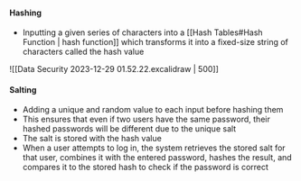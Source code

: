 #### Hashing
- Inputting a given series of characters into a [[Hash Tables#Hash Function | hash function]] which transforms it into a fixed-size string of characters called the hash value

![[Data Security 2023-12-29 01.52.22.excalidraw | 500]]

#### Salting
- Adding a unique and random value to each input before hashing them 
- This ensures that even if two users have the same password, their hashed passwords will be different due to the unique salt
- The salt is stored with the hash value
- When a user attempts to log in, the system retrieves the stored salt for that user, combines it with the entered password, hashes the result, and compares it to the stored hash to check if the password is correct

